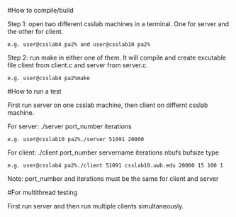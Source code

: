 #How to compile/build

Step 1: open two different csslab machines in a terminal. One for server and the other for client.

    e.g. user@csslab4 pa2% and user@csslab10 pa2%
    
Step 2: run make in either one of them. It will compile and create excutable file client from client.c and server from server.c.

    e.g. user@csslab4 pa2%make

#How to run a test

First run server on one csslab machine, then client on differnt csslab machine.

For server: ./server port_number iterations

    e.g. user@csslab10 pa2%./server 51091 20000
    
For client: ./client port_number servername iterations nbufs bufsize type

    e.g. user@csslab4 pa2%./client 51091 csslab10.uwb.edu 20000 15 100 1

Note: port_number and iterations must be the same for client and server

#For multithread testing

First run server and then run multiple clients simultaneously.
